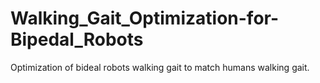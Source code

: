 # Walking_Gait_Optimization-for-Bipedal_Robots
Optimization of bideal robots walking gait to match humans walking gait.
